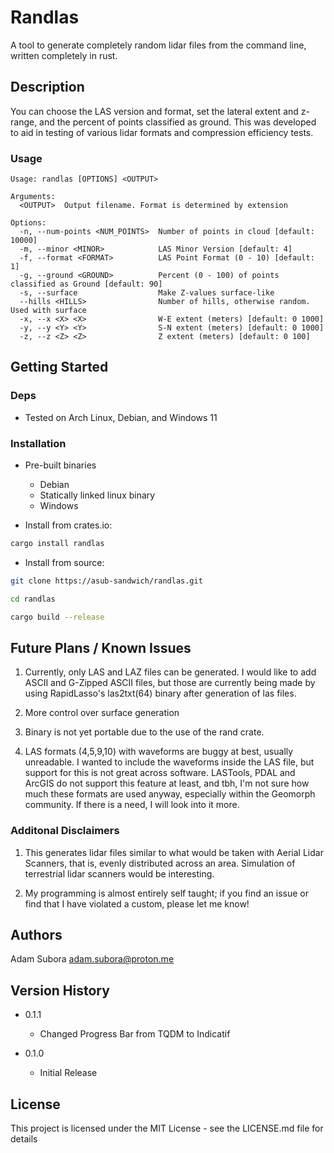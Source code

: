 # Randlas

A tool to generate completely random lidar files from the command line, written completely in rust. 

## Description

You can choose the LAS version and format, set the lateral extent and z-range, 
and the percent of points classified as ground. This was developed to aid in 
testing of various lidar formats and compression efficiency tests.

### Usage

```
Usage: randlas [OPTIONS] <OUTPUT>

Arguments:
  <OUTPUT>  Output filename. Format is determined by extension

Options:
  -n, --num-points <NUM_POINTS>  Number of points in cloud [default: 10000]
  -m, --minor <MINOR>            LAS Minor Version [default: 4]
  -f, --format <FORMAT>          LAS Point Format (0 - 10) [default: 1]
  -g, --ground <GROUND>          Percent (0 - 100) of points classified as Ground [default: 90]
  -s, --surface                  Make Z-values surface-like
  --hills <HILLS>                Number of hills, otherwise random. Used with surface
  -x, --x <X> <X>                W-E extent (meters) [default: 0 1000]
  -y, --y <Y> <Y>                S-N extent (meters) [default: 0 1000]
  -z, --z <Z> <Z>                Z extent (meters) [default: 0 100]
```

## Getting Started

### Deps

* Tested on Arch Linux, Debian, and Windows 11

### Installation

* Pre-built binaries
    + Debian
    + Statically linked linux binary
    + Windows

* Install from crates.io:

```bash
cargo install randlas
```

* Install from source:

```bash
git clone https://asub-sandwich/randlas.git

cd randlas

cargo build --release
```

## Future Plans / Known Issues

1. Currently, only LAS and LAZ files can be generated. I would like to add ASCII and G-Zipped ASCII files, but those are currently being made by using RapidLasso's las2txt(64) binary after generation of las files. 

2. More control over surface generation

3. Binary is not yet portable due to the use of the rand crate.

4. LAS formats (4,5,9,10) with waveforms are buggy at best, usually unreadable. I wanted to include the waveforms inside the LAS file, but support for this is not great across software. LASTools, PDAL and ArcGIS do not support this feature at least, and tbh, I'm not sure how much these formats are used anyway, especially within the Geomorph community. If there is a need, I will look into it more.

### Additonal Disclaimers

1. This generates lidar files similar to what would be taken with Aerial Lidar Scanners, that is, evenly distributed across an area. Simulation of terrestrial lidar scanners would be interesting.

2. My programming is almost entirely self taught; if you find an issue or find that I have violated a custom, please let me know! 

## Authors

Adam Subora <adam.subora@proton.me>

## Version History

* 0.1.1
    * Changed Progress Bar from TQDM to Indicatif

* 0.1.0
    * Initial Release

## License

This project is licensed under the MIT License - see the LICENSE.md file for details
